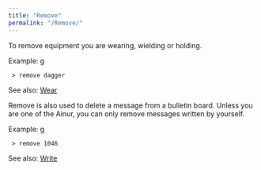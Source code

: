 ```yaml
---
title: "Remove"
permalink: "/Remove/"
---
```


To remove equipment you are wearing, wielding or holding.

Example: <nowiki>g

` > remove dagger`

</pre>

See also: [Wear](Wear "wikilink")

Remove is also used to delete a message from a bulletin board. Unless
you are one of the Ainur, you can only remove messages written by
yourself.

Example: <nowiki>g

` > remove 1046`

</pre>

See also: [Write](Write "wikilink")